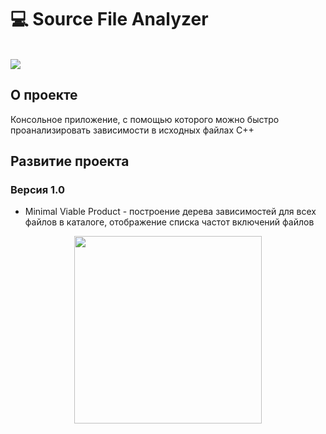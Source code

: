 # 💻 Source File Analyzer

<br/>
<img src="https://github.com/RNOVOSELOV/sources_analyzer/blob/main/images/UML.png"/>

## О проекте

Консольное приложение, с помощью которого можно быстро проанализировать зависимости в исходных файлах С++

## Развитие проекта

### Версия 1.0

- Minimal Viable Product - построение дерева зависимостей для всех файлов в каталоге, отображение списка частот включений файлов

<p align="center">
  <img src="https://github.com/RNOVOSELOV/sources_analyzer/blob/main/images/result_1.png" height="300"/>
</p>
